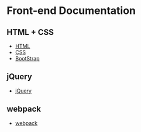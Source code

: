 # Front-end Documentation

## HTML + CSS
- [HTML](/frontend/HTML/)
- [CSS](/frontend/css/)
- [BootStrap](/frontend/BootStrap/)

<!-- ## HTML5+CSS3 -->

<!-- - [html5+css3](/frontend/docsH5C3) -->


<!-- ## JavaScript -->

<!-- - [javaScript](/frontend/javaScript) -->

<!-- ## JavaScriptTop -->

<!-- - [javaScriptTop](/frontend/javaScriptTop) -->

<!-- - [domBom](/frontend/domBom) -->

<!-- ## Node
- [node](/frontend/node/) -->

<!-- ## Vue
- [vue](/frontend/vue/) -->

<!-- ## Nuxt
- [nuxt](/frontend/nuxt/) -->

<!-- ## Vuex
- [vuex](/frontend/vuex/) -->

<!-- ## Vuepress -->


## jQuery 

- [jQuery](/frontend/jQuery/)



## webpack

- [webpack](/frontend/webpack/)

